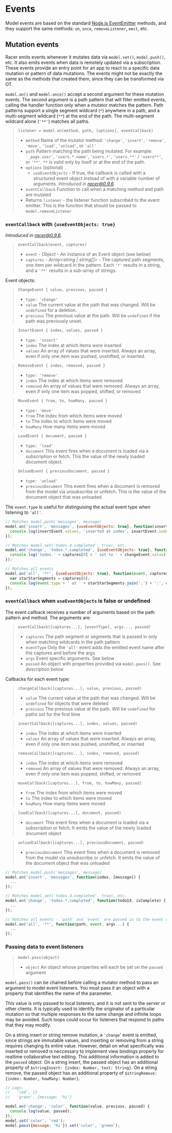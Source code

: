 # Events

Model events are based on the standard [Node.js EventEmitter](https://nodejs.org/docs/latest/api/events.html) methods, and they support the same methods: `on`, `once`, `removeListener`, `emit`, etc.

## Mutation events

Racer emits events whenever it mutates data via `model.set()`, `model.push()`, etc. It also emits events when data is remotely updated via a subscription. These events provide an entry point for an app to react to a specific data mutation or pattern of data mutations. The events might not be exactly the same as the methods that created them, since they can be transformed via OT.

`model.on()` and `model.once()` accept a second argument for these mutation events. The second argument is a path pattern that will filter emitted events, calling the handler function only when a mutator matches the pattern. Path patterns support a single segment wildcard (`*`) anywhere in a path, and a multi-segment wildcard (`**`) at the end of the path. The multi-segment wildcard alone (`'**'`) matches all paths.

> `listener = model.on(method, path, [options], eventCallback)`
> * `method` Name of the mutator method: `'change'`, `'insert'`, `'remove'`, `'move'`, `'load'`, `'unload'`, or `'all'`
> * `path` Pattern matching the path being mutated. For example: `'_page.user'`, `'users.*.name'`, `'users.*'`, `'users.**'` / `'users**'`, or `'**'`. `**` is valid only by itself or at the end of the path.
> * `options` (optional)
>   * `useEventObjects` - If true, the callback is called with a structured event object instead of with a variable number of arguments. _Introduced in [racer@0.9.6](https://github.com/derbyjs/racer/releases/tag/v0.9.6)._
> * `eventCallback` Function to call when a matching method and path are mutated
> * Returns `listener` - the listener function subscribed to the event emitter. This is the function that should be passed to `model.removeListener`

### `eventCallback` with `{useEventObjects: true}`

_Introduced in [racer@0.9.6](https://github.com/derbyjs/racer/releases/tag/v0.9.6)._

> `eventCallback(event, captures)`
> * `event` - _Object_ - An instance of an Event object (see below)
> * `captures` - _Array<string | string[]>_ - The captured path segments, one item per wildcard in the pattern. Each `'*'` results in a string, and a `'**'` results in a sub-array of strings.

Event objects:

> `ChangeEvent { value, previous, passed }`
> * `type: 'change'`
> * `value` The current value at the path that was changed. Will be `undefined` for a deletion.
> * `previous` The previous value at the path. Will be `undefined` if the path was previously unset.

> `InsertEvent { index, values, passed }`
> * `type: 'insert'`
> * `index` The index at which items were inserted
> * `values` An array of values that were inserted. Always an array, even if only one item was pushed, unshifted, or inserted.

> `RemoveEvent { index, removed, passed }`
> * `type: 'remove'`
> * `index` The index at which items were removed
> * `removed` An array of values that were removed. Always an array, even if only one item was popped, shifted, or removed

> `MoveEvent { from, to, howMany, passed }`
> * `type: 'move'`
> * `from` The index from which items were moved
> * `to` The index to which items were moved
> * `howMany` How many items were moved

> `LoadEvent { document, passed }`
> * `type: 'load'`
> * `document` This event fires when a document is loaded via a subscription or fetch. This the value of the newly loaded document object.

> `UnloadEvent { previousDocument, passed }`
> * `type: 'unload'`
> * `previousDocument` This event fires when a document is removed from the model via unsubscribe or unfetch. This is the value of the document object that was unloaded.

The `event.type` is useful for distinguising the actual event type when listening to `'all'`.

```js
// Matches model.push('messages', message)
model.on('insert', 'messages', {useEventObjects: true}, function(insertEvent) {
  console.log(insertEvent.values, 'inserted at index', insertEvent.index);
});

// Matches model.set('todos.4.completed', true), etc.
model.on('change', 'todos.*.completed', {useEventObjects: true}, function(changeEvent, captures) {
  console.log('todos.' + captures[0] + ' set to ' + changeEvent.value);
});

// Matches all events
model.on('all', '**', {useEventObjects: true}, function(event, captures) {
  var starStarSegments = captures[0];
  console.log(event.type + ' at ' + starStarSegments.join('.') + ':', event);
});
```

### `eventCallback` when `useEventObjects` is false or undefined

The event callback receives a number of arguments based on the path pattern and method. The arguments are:

> `eventCallback([captures...], [eventType], args..., passed)`
> * `captures` The path segment or segments that is passed in only when matching wildcards in the path pattern
> * `eventType` Only the `'all'` event adds the emitted event name after the captures and before the args
> * `args` Event specific arguments. See below
> * `passed` An object with properties provided via `model.pass()`. See description below

Callbacks for each event type:

> `changeCallback([captures...], value, previous, passed)`
> * `value` The current value at the path that was changed. Will be `undefined` for objects that were deleted
> * `previous` The previous value at the path. Will be `undefined` for paths set for the first time

> `insertCallback([captures...], index, values, passed)`
> * `index` The index at which items were inserted
> * `values` An array of values that were inserted. Always an array, even if only one item was pushed, unshifted, or inserted

> `removeCallback([captures...], index, removed, passed)`
> * `index` The index at which items were removed
> * `removed` An array of values that were removed. Always an array, even if only one item was popped, shifted, or removed

> `moveCallback([captures...], from, to, howMany, passed)`
> * `from` The index from which items were moved
> * `to` The index to which items were moved
> * `howMany` How many items were moved

> `loadCallback([captures...], document, passed)`
> * `document` This event fires when a document is loaded via a subscription or fetch. It emits the value of the newly loaded document object

> `unloadCallback([captures...], previousDocument, passed)`
> * `previousDocument` This event fires when a document is removed from the model via unsubscribe or unfetch. It emits the value of the document object that was unloaded

```js
// Matches model.push('messages', message)
model.on('insert', 'messages', function(index, [message]) {
  ...
});

// Matches model.set('todos.4.completed', true), etc.
model.on('change', 'todos.*.completed', function(todoId, isComplete) {
  ...
});

// Matches all events - `path` and `event` are passed in to the event callback
model.on('all', '**', function(path, event, args...) {
  ...
});
```

### Passing data to event listeners

> `model.pass(object)`
> * `object` An object whose properties will each be set on the `passed` argument

`model.pass()` can be chained before calling a mutator method to pass an argument to model event listeners. You must pass it an object with a property that identifies the name of the parameter.

This value is only passed to local listeners, and it is not sent to the server or other clients. It is typically used to identify the originator of a particular mutation so that multiple responses to the same change and infinite loops may be avoided. Such loops could occur for listeners that respond to paths that they may modify.

On a string insert or string remove mutation, a `'change`' event is emitted, since strings are immutable values, and inserting or removing from a string requires changing its entire value. However, detail on what specifically was inserted or removed is neccessary to implement view bindings properly for realtime collaborative text editing. This additional information is added to the `passed` object. On a string insert, the passed object has an additional property of `$stringInsert: {index: Number, text: String}`. On a string remove, the passed object has an additional property of `$stringRemove: {index: Number, howMany: Number}`.

```js
// Logs:
//   'red', {}
//   'green', {message: 'hi'}

model.on('change', 'color', function(value, previous, passed) {
  console.log(value, passed);
});
model.set('color', 'red');
model.pass({message: 'hi'}).set('color', 'green');
```
